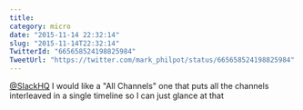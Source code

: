 ```yaml
---
title: 
category: micro
date: "2015-11-14 22:32:14"
slug: "2015-11-14T22:32:14"
TwitterId: "665658524198825984"
TweetUrl: "https://twitter.com/mark_philpot/status/665658524198825984"
---
```


[@SlackHQ](https://twitter.com/SlackHQ) I would like a "All Channels" one that
puts all the channels interleaved in a single timeline so I can just glance at
that
